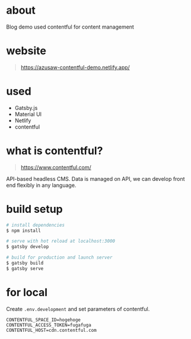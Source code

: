 # about
Blog demo used contentful for content management

# website
> https://azusaw-contentful-demo.netlify.app/

# used
- Gatsby.js
- Material UI
- Netlify
- contentful

# what is contentful?
> https://www.contentful.com/

API-based headless CMS.
Data is managed on API, we can develop front end flexibly in any language.

# build setup
```bash
# install dependencies
$ npm install

# serve with hot reload at localhost:3000
$ gatsby develop

# build for production and launch server
$ gatsby build
$ gatsby serve
```

# for local
Create `.env.development` and set parameters of contentful.
```.env.development
CONTENTFUL_SPACE_ID=hogehoge
CONTENTFUL_ACCESS_TOKEN=fugafuga
CONTENTFUL_HOST=cdn.contentful.com
```
